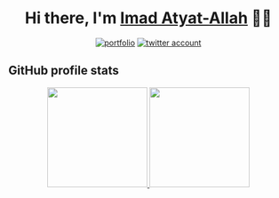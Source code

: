 <h1 align="center">Hi there, I'm <a href="https://imadatyatalah.vercel.app/">Imad Atyat-Allah</a> 👋🏼</h1>

<div align="center">
  <a href="https://imadatyatalah.vercel.app"><img src="https://img.shields.io/badge/my_portfolio-000?style=for-the-badge&logo=ko-fi&logoColor=white" alt="portfolio"/></a>
  <a href="https://twitter.com/ImadAtyat"><img src="https://img.shields.io/badge/-ImadAtyat-1DA1F2?style=for-the-badge&logo=twitter&logoColor=white" alt="twitter account"/></a>
</div>

## GitHub profile stats

<p align="center">
<a href="https://github.com/imadatyatalah">
  <img height="180em" src="https://github-readme-stats-eight-theta.vercel.app/api?username=imadatyatalah&show_icons=true&theme=react"/>
  <img height="180em" src="https://github-readme-stats-eight-theta.vercel.app/api/top-langs/?username=imadatyatalah&layout=compact&langs_count=6&theme=react"/>
</a>
</p>
